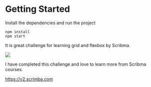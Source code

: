 # Getting Started

Install the dependencies and run the project

```
npm install
npm start

```

It is great challenge for learning grid and flexbox by Scribma.

<img src="final.png">

I have completed this challenge and love to learn more from Scribma courses.

https://v2.scrimba.com
